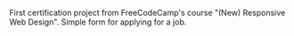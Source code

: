 First certification project from FreeCodeCamp's course "(New) Responsive Web Design". 
Simple form for applying for a job.
